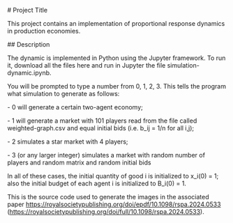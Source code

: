 ﻿\# Project Title

This project contains an implementation of proportional response dynamics in production economies. 

\## Description

The dynamic is implemented in Python using the Jupyter framework. To run it, download all the files here and run in Jupyter the file simulation-dynamic.ipynb.

You will be prompted to type a number from 0, 1, 2, 3. This tells the program what simulation to generate as follows:

\- 0 will generate a certain two-agent economy;

\- 1 will generate a market with 101 players read from the file called weighted-graph.csv and equal initial bids (i.e. b\_ij = 1/n for all i,j); 

\- 2 simulates a  star market with 4 players; 

\- 3 (or any larger integer) simulates a market with random number of players and random matrix and random initial bids

In all of these cases, the initial quantity of good i is initialized to x\_i(0) = 1; also the initial budget of each agent i is initialized to B\_i(0) = 1.

This is the source code used to generate the images in the associated paper https://royalsocietypublishing.org/doi/epdf/10.1098/rspa.2024.0533 (https://royalsocietypublishing.org/doi/full/10.1098/rspa.2024.0533).




